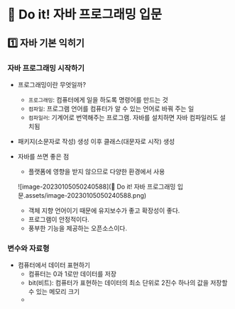 # 📝 Do it! 자바 프로그래밍 입문



## 1️⃣ 자바 기본 익히기

### 자바 프로그래밍 시작하기

- 프로그래밍이란 무엇일까?
  - `프로그래밍`: 컴퓨터에게 일을 하도록 명령어를 만드는 것
  - `컴파일`: 프로그램 언어를 컴퓨터가 알 수 있는 언어로 바꿔 주는 일
  - `컴파일러`: 기계어로 번역해주는 프로그램. 자바를 설치하면 자바 컴파일러도 설치됨

- 패키지(소문자로 작성) 생성 이후 클래스(대문자로 시작) 생성

- 자바를 쓰면 좋은 점

  - 플랫폼에 영향을 받지 않으므로 다양한 환경에서 사용

  ![image-20230105050240588](📝 Do it! 자바 프로그래밍 입문.assets/image-20230105050240588.png)

  - 객체 지향 언어이기 때문에 유지보수가 좋고 확장성이 좋다.
  - 프로그램이 안정적이다.
  - 풍부한 기능을 제공하는 오픈소스이다.



### 변수와 자료형

- 컴퓨터에서 데이터 표현하기
  - 컴퓨터는 0과 1로만 데이터를 저장
  - bit(비트): 컴퓨터가 표현하는 데이터의 최소 단위로 2진수 하나의 값을 저장할 수 있는 메모리 크기
  - 